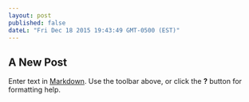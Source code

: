 ```yaml
---
layout: post
published: false
dateL: "Fri Dec 18 2015 19:43:49 GMT-0500 (EST)"
---
```


## A New Post

Enter text in [Markdown](http://daringfireball.net/projects/markdown/). Use the toolbar above, or click the **?** button for formatting help.
